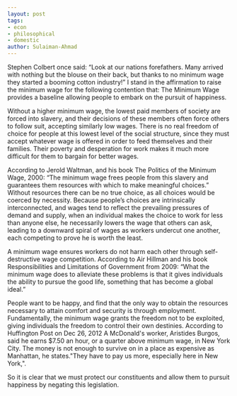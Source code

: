 ```yaml
---
layout: post
tags: 
- econ
- philosophical
- domestic
author: Sulaiman-Ahmad
---
```


Stephen Colbert once said: “Look at our nations forefathers. Many arrived with nothing but the blouse on their back, but thanks to no minimum wage they started a booming cotton industry!” I stand in the affirmation to raise the minimum wage for the following contention that: The Minimum Wage provides a baseline allowing people to embark on the pursuit of happiness. 

Without a higher minimum wage, the lowest paid members of society are forced into slavery, and their decisions of these members often force others to follow suit, accepting similarly low wages. There is no real freedom of choice for people at this lowest level of the social structure, since they must accept whatever wage is offered in order to feed themselves and their families. Their poverty and desperation for work makes it much more difficult for them to bargain for better wages. 

According to Jerold Waltman, and his book The Politics of the Minimum Wage, 2000: “The minimum wage frees people from this slavery and guarantees them resources with which to make meaningful choices.”  Without resources there can be no true choice, as all choices would be coerced by necessity. Because people’s choices are intrinsically interconnected, and wages tend to reflect the prevailing pressures of demand and supply, when an individual makes the choice to work for less than anyone else, he necessarily lowers the wage that others can ask, leading to a downward spiral of wages as workers undercut one another, each competing to prove he is worth the least. 

A minimum wage ensures workers do not harm each other through self-destructive wage competition. According to Air Hillman and his book Responsibilities and Limitations of Government from 2009: “What the minimum wage does to alleviate these problems is that it gives individuals the ability to pursue the good life, something that has become a global ideal.” 

People want to be happy, and find that the only way to obtain the resources necessary to attain comfort and security is through employment. Fundamentally, the minimum wage grants the freedom not to be exploited, giving individuals the freedom to control their own destinies. According to Huffington Post on Dec 26, 2012 A  McDonald's worker, Aristides Burgos, said he earns $7.50 an hour, or a quarter above minimum wage, in New York City. The money is not enough to survive on in a place as expensive as Manhattan, he states."They have to pay us more, especially here in New York,".

So it is clear that we must protect our constituents and allow them to pursuit happiness by negating this legislation. 


